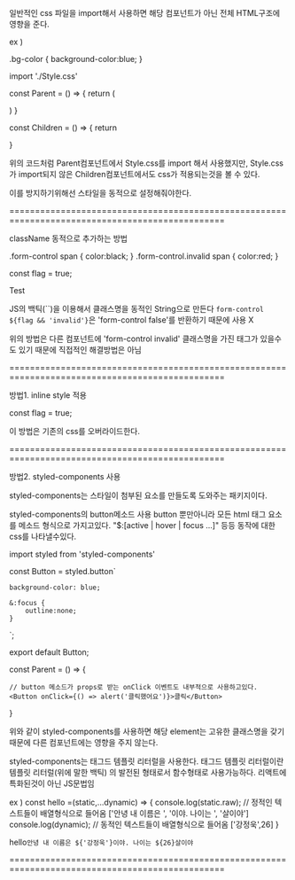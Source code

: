 일반적인 css 파일을 import해서 사용하면 해당 컴포넌트가 아닌 전체 HTML구조에 영향을 준다.

ex )

.bg-color {
background-color:blue;
}

import './Style.css'

const Parent = () => {
return (
<div>
<div className="bg-color" />
<Children />
</div>
)
}

const Children = () => {
return <div className="bg-color"/>
}

위의 코드처럼 Parent컴포넌트에서 Style.css를 import 해서 사용했지만,
Style.css가 import되지 않은 Children컴포넌트에서도 css가 적용되는것을 볼 수 있다.

이를 방지하기위해선 스타일을 동적으로 설정해줘야한다.

================================================================================================

className 동적으로 추가하는 방법

.form-control span {
color:black;
}
.form-control.invalid span {
color:red;
}

const flag = true;

<div className={`form-control ${flag ? 'invalid' : ''}`}>
    <span>Test</span>
</div>

JS의 백틱(``)을 이용해서 클래스명을 동적인 String으로 만든다
`form-control ${flag && 'invalid'}`은 'form-control false'를 반환하기 때문에 사용 X

위의 방법은 다른 컴포넌트에 'form-control invalid' 클래스명을 가진 태그가 있을수도 있기 때문에
직접적인 해결방법은 아님

================================================================================================

방법1. inline style 적용

const flag = true;

<div style={{backgroundColor: flag ? 'blue' : 'red'}}></div>

이 방법은 기존의 css를 오버라이드한다.

================================================================================================

방법2. styled-components 사용

styled-components는 스타일이 첨부된 요소를 만들도록 도와주는 패키지이다.

styled-components의 button메소드 사용
button 뿐만아니라 모든 html 태그 요소를 메소드 형식으로 가지고있다.
"$:[active | hover | focus ...]" 등등 동작에 대한 css를 나타낼수있다.

import styled from 'styled-components'

const Button = styled.button`

    background-color: blue;

    &:focus {
        outline:none;
    }

`;

export default Button;

const Parent = () => {

    // button 메소드가 props로 받는 onClick 이벤트도 내부적으로 사용하고있다.
    <Button onClick={() => alert('클릭했어요')}>클릭</Button>

}

위와 같이 styled-components를 사용하면 해당 element는 고유한 클래스명을 갖기 때문에
다른 컴포넌트에는 영향을 주지 않는다.

styled-components는 태그드 템플릿 리터럴을 사용한다.
태그드 템플릿 리터럴이란 템플릿 리터럴(위에 말한 백틱) 의 발전된 형태로서 함수형태로 사용가능하다.
리액트에 특화된것이 아닌 JS문법임

ex )
const hello =(static,...dynamic) => {
console.log(static.raw); // 정적인 텍스트들이 배열형식으로 들어옴 ['안녕 내 이름은 ', '이야. 나이는 ', '살이야']
console.log(dynamic); // 동적인 텍스트들이 배열형식으로 들어옴 ['강정욱',26]
}

hello`안녕 내 이름은 ${'강정욱'}이야. 나이는 ${26}살이야`

================================================================================================
